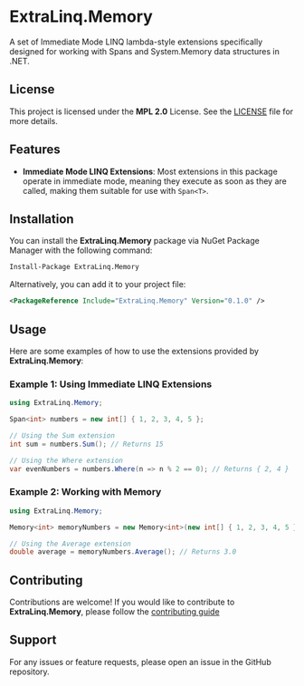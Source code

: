 # ExtraLinq.Memory
A set of Immediate Mode LINQ lambda-style extensions specifically designed for working with Spans and System.Memory data structures in .NET. 

## License

This project is licensed under the **MPL 2.0** License. See the [LICENSE](../../LICENSE.txt) file for more details.

## Features

- **Immediate Mode LINQ Extensions**: Most extensions in this package operate in immediate mode, meaning they execute as soon as they are called, making them suitable for use with `Span<T>`.

## Installation

You can install the **ExtraLinq.Memory** package via NuGet Package Manager with the following command:

```bash
Install-Package ExtraLinq.Memory
```

Alternatively, you can add it to your project file:

```xml
<PackageReference Include="ExtraLinq.Memory" Version="0.1.0" />
```

## Usage
Here are some examples of how to use the extensions provided by **ExtraLinq.Memory**:

### Example 1: Using Immediate LINQ Extensions

```csharp
using ExtraLinq.Memory;

Span<int> numbers = new int[] { 1, 2, 3, 4, 5 };

// Using the Sum extension
int sum = numbers.Sum(); // Returns 15

// Using the Where extension
var evenNumbers = numbers.Where(n => n % 2 == 0); // Returns { 2, 4 }
```

### Example 2: Working with Memory<T>

```csharp
using ExtraLinq.Memory;

Memory<int> memoryNumbers = new Memory<int>(new int[] { 1, 2, 3, 4, 5 });

// Using the Average extension
double average = memoryNumbers.Average(); // Returns 3.0
```

## Contributing

Contributions are welcome! If you would like to contribute to **ExtraLinq.Memory**, please follow the [contributing guide](../../CONTRIBUTING.md)

## Support

For any issues or feature requests, please open an issue in the GitHub repository.